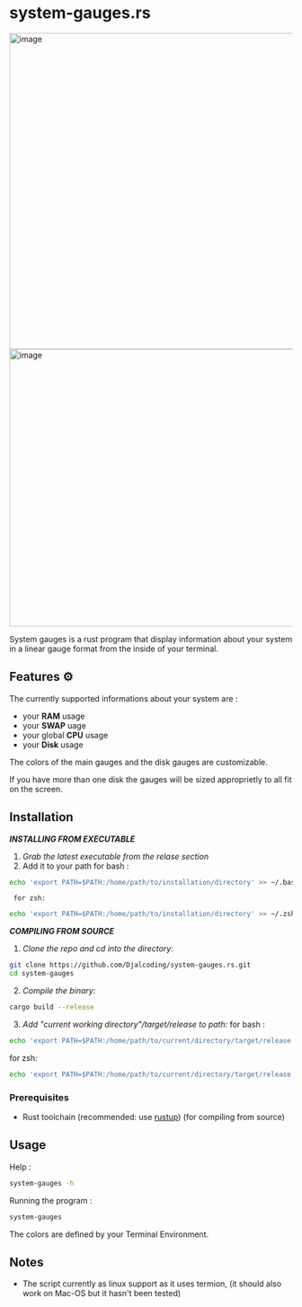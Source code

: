 # system-gauges.rs
<img width="1051" height="563" alt="image" src="https://github.com/user-attachments/assets/a8e40aa5-234e-4efc-b57e-b8a8179214f3" />
<img width="947" height="494" alt="image" src="https://github.com/user-attachments/assets/abe73394-74e0-48c3-a60d-798744a25586" />

System gauges is a rust program that display information about your system in a linear gauge format from the inside of your terminal.

## Features ⚙️
The currently supported informations about your system are : 
- your **RAM** usage
- your **SWAP** uage
- your global **CPU** usage
- your **Disk** usage

The colors of the main gauges and the disk gauges are customizable.

If you have more than one disk the gauges will be sized approprietly to all fit on the screen.

## Installation

***INSTALLING FROM EXECUTABLE***
   1. *Grab the latest executable from the relase section*
   2. Add it to your path
   for bash : 
   ```bash
   echo 'export PATH=$PATH:/home/path/to/installation/directory' >> ~/.bashrc
   ```
     for zsh:
   ```zsh 
   echo 'export PATH=$PATH:/home/path/to/installation/directory' >> ~/.zshrc
   ```
      
***COMPILING FROM SOURCE***
1. *Clone the repo and cd into the directory:*
```bash
git clone https://github.com/Djalcoding/system-gauges.rs.git
cd system-gauges
```

2. *Compile the binary:* 
```bash
cargo build --release
```
3. *Add "current working directory"/target/release to path:*
   for bash : 
```bash
echo 'export PATH=$PATH:/home/path/to/current/directory/target/release' >> ~/.bashrc
```
  for zsh:
```zsh 
echo 'export PATH=$PATH:/home/path/to/current/directory/target/release' >> ~/.zshrc
```

### Prerequisites
- Rust toolchain  (recommended: use [rustup](https://rustup.rs/)) (for compiling from source)

## Usage
Help :
```bash
system-gauges -h
```
Running the program : 
```bash
system-gauges
```

The colors are defined by your Terminal Environment.

## Notes
- The script currently as linux support as it uses termion, (it should also work on Mac-OS but it hasn't been tested)


